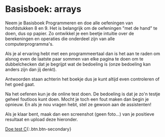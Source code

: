 # Basisboek: arrays


<!--## Video

<div markdown="1" class="extend">
[![](still-arrays.jpg)](https://www.youtube.com/watch?v=K1yC1xshF40)
</div>

[Open Arrays on Youtube](https://www.youtube.com/watch?v=K1yC1xshF40)
 -->

Neem je Basisboek Programmeren en doe alle oefeningen van hoofdstukken 8 en 9. Het is belangrijk om de oefeningen "met de hand" te doen, dus op papier. Zo ontwikkel je een beetje intuitie over de berekeningen en operaties die onderdeel zijn van alle computerprogramma's.

Als je al ervaring hebt met een programmeertaal dan is het aan te raden om alsnog even de laatste paar sommen van elke pagina te doen om te dubbelchecken dat je begrijpt wat de bedoeling is (onze bedoeling kan anders zijn dan jij denkt).

Antwoorden staan achterin het boekje dus je kunt altijd even controleren of het goed gaat.

Na het oefenen kun je de online test doen. De bedoeling is dat je zo'n testje geheel foutloos kunt doen. Mocht je toch een fout maken dan begin je opnieuw. En als je nou vragen hebt, stel ze gewoon aan de assistenten!

Als je klaar bent, maak dan een screenshot (geen foto...) van je positieve resultaat en upload deze hieronder.

[Doe test C](https://practice.proglab.nl/entry/prog1){:.btn.btn-secondary}

